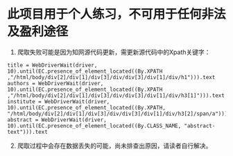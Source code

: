 # 此项目用于个人练习，不可用于任何非法及盈利途径
1. 爬取失败可能是因为知网源代码更新，需更新源代码中的Xpath关键字：
~~~
title = WebDriverWait(driver, 10).until(EC.presence_of_element_located((By.XPATH ,"/html/body/div[2]/div[1]/div[3]/div/div[3]/div[1]/div/h1"))).text
authors = WebDriverWait(driver, 10).until(EC.presence_of_element_located((By.XPATH ,"/html/body/div[2]/div[1]/div[3]/div/div[3]/div[1]/div/h3[1]"))).text
institute = WebDriverWait(driver, 10).until(EC.presence_of_element_located((By.XPATH, "/html/body/div[2]/div[1]/div[3]/div/div[3]/div[1]/div/h3[2]/span/a"))).text
abstract = WebDriverWait(driver, 10).until(EC.presence_of_element_located((By.CLASS_NAME, "abstract-text"))).text
~~~
2. 爬取过程中会存在数据丢失的可能，尚未排查出原因，请读者自行解决。
